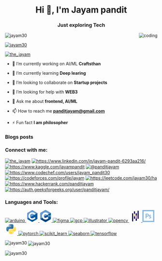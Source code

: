 <h1 align="center">Hi 👋, I'm Jayam pandit</h1>
<h3 align="center">Just exploring Tech</h3>
<img align="right" alt="coding" witdh="400" src="https://gifer.com/en/9cIT](https://i.gifer.com/9cIT.gif">

<p align="left"> <img src="https://komarev.com/ghpvc/?username=jayam30&label=Profile%20views&color=0e75b6&style=flat" alt="jayam30" /> </p>

<p align="left"> <a href="https://github.com/ryo-ma/github-profile-trophy"><img src="https://github-profile-trophy.vercel.app/?username=jayam30" alt="jayam30" /></a> </p>

<p align="left"> <a href="https://twitter.com/the_jayam" target="blank"><img src="https://img.shields.io/twitter/follow/the_jayam?logo=twitter&style=for-the-badge" alt="the_jayam" /></a> </p>

- 🔭 I’m currently working on AI/ML **Craftsthan**

- 🌱 I’m currently learning **Deep learing**

- 👯 I’m looking to collaborate on **Startup projects**

- 🤝 I’m looking for help with **WEB3**

- 💬 Ask me about **frontend, AI/ML**

- 📫 How to reach me **panditjayam@gmail.com**

- ⚡ Fun fact **I am philosopher**

### Blogs posts
<!-- BLOG-POST-LIST:START -->
<!-- BLOG-POST-LIST:END -->

<h3 align="left">Connect with me:</h3>
<p align="left">
<a href="https://twitter.com/the_jayam" target="blank"><img align="center" src="https://raw.githubusercontent.com/rahuldkjain/github-profile-readme-generator/master/src/images/icons/Social/twitter.svg" alt="the_jayam" height="30" width="40" /></a>
<a href="https://linkedin.com/in/https://www.linkedin.com/in/jayam-pandit-6293aa216/" target="blank"><img align="center" src="https://raw.githubusercontent.com/rahuldkjain/github-profile-readme-generator/master/src/images/icons/Social/linked-in-alt.svg" alt="https://www.linkedin.com/in/jayam-pandit-6293aa216/" height="30" width="40" /></a>
<a href="https://kaggle.com/https://www.kaggle.com/jayampandit" target="blank"><img align="center" src="https://raw.githubusercontent.com/rahuldkjain/github-profile-readme-generator/master/src/images/icons/Social/kaggle.svg" alt="https://www.kaggle.com/jayampandit" height="30" width="40" /></a>
<a href="https://medium.com/@panditjayam" target="blank"><img align="center" src="https://raw.githubusercontent.com/rahuldkjain/github-profile-readme-generator/master/src/images/icons/Social/medium.svg" alt="@panditjayam" height="30" width="40" /></a>
<a href="https://www.codechef.com/users/https://www.codechef.com/users/jayam_pandit30" target="blank"><img align="center" src="https://cdn.jsdelivr.net/npm/simple-icons@3.1.0/icons/codechef.svg" alt="https://www.codechef.com/users/jayam_pandit30" height="30" width="40" /></a>
<a href="https://codeforces.com/profile/https://codeforces.com/profile/jayam" target="blank"><img align="center" src="https://raw.githubusercontent.com/rahuldkjain/github-profile-readme-generator/master/src/images/icons/Social/codeforces.svg" alt="https://codeforces.com/profile/jayam" height="30" width="40" /></a>
<a href="https://www.leetcode.com/https://leetcode.com/jayam30/ha" target="blank"><img align="center" src="https://raw.githubusercontent.com/rahuldkjain/github-profile-readme-generator/master/src/images/icons/Social/leet-code.svg" alt="https://leetcode.com/jayam30/ha" height="30" width="40" /></a>
<a href="https://www.hackerearth.com/https://www.hackerrank.com/panditjayam" target="blank"><img align="center" src="https://raw.githubusercontent.com/rahuldkjain/github-profile-readme-generator/master/src/images/icons/Social/hackerearth.svg" alt="https://www.hackerrank.com/panditjayam" height="30" width="40" /></a>
<a href="https://auth.geeksforgeeks.org/user/https://auth.geeksforgeeks.org/user/panditjayam/" target="blank"><img align="center" src="https://raw.githubusercontent.com/rahuldkjain/github-profile-readme-generator/master/src/images/icons/Social/geeks-for-geeks.svg" alt="https://auth.geeksforgeeks.org/user/panditjayam/" height="30" width="40" /></a>
</p>

<h3 align="left">Languages and Tools:</h3>
<p align="left"> <a href="https://www.arduino.cc/" target="_blank" rel="noreferrer"> <img src="https://cdn.worldvectorlogo.com/logos/arduino-1.svg" alt="arduino" width="40" height="40"/> </a> <a href="https://www.cprogramming.com/" target="_blank" rel="noreferrer"> <img src="https://raw.githubusercontent.com/devicons/devicon/master/icons/c/c-original.svg" alt="c" width="40" height="40"/> </a> <a href="https://www.w3schools.com/cpp/" target="_blank" rel="noreferrer"> <img src="https://raw.githubusercontent.com/devicons/devicon/master/icons/cplusplus/cplusplus-original.svg" alt="cplusplus" width="40" height="40"/> </a> <a href="https://www.figma.com/" target="_blank" rel="noreferrer"> <img src="https://www.vectorlogo.zone/logos/figma/figma-icon.svg" alt="figma" width="40" height="40"/> </a> <a href="https://cloud.google.com" target="_blank" rel="noreferrer"> <img src="https://www.vectorlogo.zone/logos/google_cloud/google_cloud-icon.svg" alt="gcp" width="40" height="40"/> </a> <a href="https://www.adobe.com/in/products/illustrator.html" target="_blank" rel="noreferrer"> <img src="https://www.vectorlogo.zone/logos/adobe_illustrator/adobe_illustrator-icon.svg" alt="illustrator" width="40" height="40"/> </a> <a href="https://opencv.org/" target="_blank" rel="noreferrer"> <img src="https://www.vectorlogo.zone/logos/opencv/opencv-icon.svg" alt="opencv" width="40" height="40"/> </a> <a href="https://pandas.pydata.org/" target="_blank" rel="noreferrer"> <img src="https://raw.githubusercontent.com/devicons/devicon/2ae2a900d2f041da66e950e4d48052658d850630/icons/pandas/pandas-original.svg" alt="pandas" width="40" height="40"/> </a> <a href="https://www.photoshop.com/en" target="_blank" rel="noreferrer"> <img src="https://raw.githubusercontent.com/devicons/devicon/master/icons/photoshop/photoshop-line.svg" alt="photoshop" width="40" height="40"/> </a> <a href="https://www.python.org" target="_blank" rel="noreferrer"> <img src="https://raw.githubusercontent.com/devicons/devicon/master/icons/python/python-original.svg" alt="python" width="40" height="40"/> </a> <a href="https://pytorch.org/" target="_blank" rel="noreferrer"> <img src="https://www.vectorlogo.zone/logos/pytorch/pytorch-icon.svg" alt="pytorch" width="40" height="40"/> </a> <a href="https://scikit-learn.org/" target="_blank" rel="noreferrer"> <img src="https://upload.wikimedia.org/wikipedia/commons/0/05/Scikit_learn_logo_small.svg" alt="scikit_learn" width="40" height="40"/> </a> <a href="https://seaborn.pydata.org/" target="_blank" rel="noreferrer"> <img src="https://seaborn.pydata.org/_images/logo-mark-lightbg.svg" alt="seaborn" width="40" height="40"/> </a> <a href="https://www.tensorflow.org" target="_blank" rel="noreferrer"> <img src="https://www.vectorlogo.zone/logos/tensorflow/tensorflow-icon.svg" alt="tensorflow" width="40" height="40"/> </a> </p>

<p><img align="left" src="https://github-readme-stats.vercel.app/api/top-langs?username=jayam30&show_icons=true&locale=en&layout=compact" alt="jayam30" /></p>

<p>&nbsp;<img align="center" src="https://github-readme-stats.vercel.app/api?username=jayam30&show_icons=true&locale=en" alt="jayam30" /></p>

<p><img align="center" src="https://github-readme-streak-stats.herokuapp.com/?user=jayam30&" alt="jayam30" /></p>

